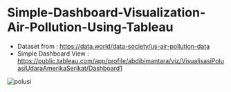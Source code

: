 # Simple-Dashboard-Visualization-Air-Pollution-Using-Tableau

- Dataset from : https://data.world/data-society/us-air-pollution-data
- Simple Dashboard View : https://public.tableau.com/app/profile/abdibimantara/viz/VisualisasiPoluasiUdaraAmerikaSerikat/Dashboard1

![polusi](https://user-images.githubusercontent.com/43168046/122521369-f14f7c00-d03e-11eb-95af-abb086ed66d1.PNG)
